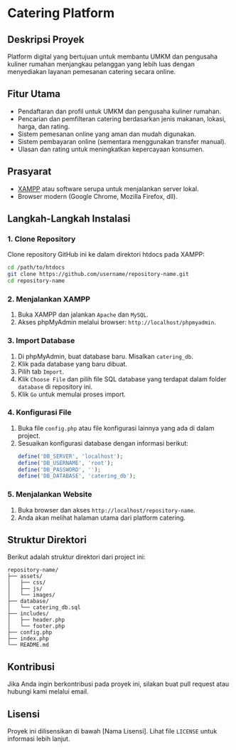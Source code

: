 
# Catering Platform

## Deskripsi Proyek
Platform digital yang bertujuan untuk membantu UMKM dan pengusaha kuliner rumahan menjangkau pelanggan yang lebih luas dengan menyediakan layanan pemesanan catering secara online.

## Fitur Utama
- Pendaftaran dan profil untuk UMKM dan pengusaha kuliner rumahan.
- Pencarian dan pemfilteran catering berdasarkan jenis makanan, lokasi, harga, dan rating.
- Sistem pemesanan online yang aman dan mudah digunakan.
- Sistem pembayaran online (sementara menggunakan transfer manual).
- Ulasan dan rating untuk meningkatkan kepercayaan konsumen.

## Prasyarat
- [XAMPP](https://www.apachefriends.org/index.html) atau software serupa untuk menjalankan server lokal.
- Browser modern (Google Chrome, Mozilla Firefox, dll).

## Langkah-Langkah Instalasi

### 1. Clone Repository
Clone repository GitHub ini ke dalam direktori htdocs pada XAMPP:
```sh
cd /path/to/htdocs
git clone https://github.com/username/repository-name.git
cd repository-name
```

### 2. Menjalankan XAMPP
1. Buka XAMPP dan jalankan `Apache` dan `MySQL`.
2. Akses phpMyAdmin melalui browser: `http://localhost/phpmyadmin`.

### 3. Import Database
1. Di phpMyAdmin, buat database baru. Misalkan `catering_db`.
2. Klik pada database yang baru dibuat.
3. Pilih tab `Import`.
4. Klik `Choose File` dan pilih file SQL database yang terdapat dalam folder `database` di repository ini.
5. Klik `Go` untuk memulai proses import.

### 4. Konfigurasi File
1. Buka file `config.php` atau file konfigurasi lainnya yang ada di dalam project.
2. Sesuaikan konfigurasi database dengan informasi berikut:
   ```php
   define('DB_SERVER', 'localhost');
   define('DB_USERNAME', 'root');
   define('DB_PASSWORD', '');
   define('DB_DATABASE', 'catering_db');
   ```

### 5. Menjalankan Website
1. Buka browser dan akses `http://localhost/repository-name`.
2. Anda akan melihat halaman utama dari platform catering.

## Struktur Direktori
Berikut adalah struktur direktori dari project ini:
```
repository-name/
├── assets/
│   ├── css/
│   ├── js/
│   └── images/
├── database/
│   └── catering_db.sql
├── includes/
│   ├── header.php
│   └── footer.php
├── config.php
├── index.php
└── README.md
```

## Kontribusi
Jika Anda ingin berkontribusi pada proyek ini, silakan buat pull request atau hubungi kami melalui email.

## Lisensi
Proyek ini dilisensikan di bawah [Nama Lisensi]. Lihat file `LICENSE` untuk informasi lebih lanjut.
